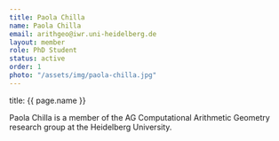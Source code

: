 ```yaml
---
title: Paola Chilla
name: Paola Chilla
email: arithgeo@iwr.uni-heidelberg.de
layout: member
role: PhD Student
status: active
order: 1
photo: "/assets/img/paola-chilla.jpg"
---
```

title: {{ page.name }}

Paola Chilla is a member of the AG Computational Arithmetic Geometry research group at the Heidelberg University.